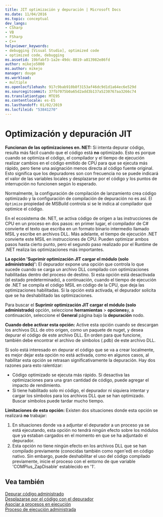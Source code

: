```yaml
---
title: JIT optimización y depuración | Microsoft Docs
ms.date: 11/04/2016
ms.topic: conceptual
dev_langs:
- CSharp
- VB
- FSharp
- C++
helpviewer_keywords:
- debugging [Visual Studio], optimized code
- optimized code, debugging
ms.assetid: 19bfabf3-1a2e-49dc-8819-a813982e86fd
author: mikejo5000
ms.author: mikejo
manager: douge
ms.workload:
- multiple
ms.openlocfilehash: 917c9bab910b8f3153af46dc9d1d1a64ec6e529d
ms.sourcegitcommit: 37fb7075b0a65d2add3b137a5230767aa3266c74
ms.translationtype: MTE95
ms.contentlocale: es-ES
ms.lasthandoff: 01/02/2019
ms.locfileid: "53841270"
---
```

# <a name="jit-optimization-and-debugging"></a>Optimización y depuración JIT
**Funcionan de las optimizaciones en. NET:** Si intenta depurar código, resulta más fácil cuando que el código está **no** optimizado. Esto es porque cuando se optimiza el código, el compilador y el tiempo de ejecución realizar cambios en el código emitido de CPU para que se ejecuta más rápido, pero tiene una asignación menos directa al código fuente original. Esto significa que los depuradores son con frecuencia no se puede indicará el valor de las variables locales y desplazarse por el código y los puntos de interrupción no funcionen según lo esperado.

Normalmente, la configuración de compilación de lanzamiento crea código optimizado y la configuración de compilación de depuración no es así. El `Optimize` propiedad de MSBuild controla si se le indica al compilador que optimice el código.

En el ecosistema de. NET, se activa código de origen a las instrucciones de CPU en un proceso en dos pasos: en primer lugar, el compilador de C# convierte el texto que escriba en un formato binario intermedio llamado MSIL y escribe en archivos DLL. Más adelante, el tiempo de ejecución .NET convierte este MSIL en instrucciones de CPU. Pueden optimizar ambos pasos hasta cierto punto, pero el segundo paso realizado por el Runtime de .NET realiza las optimizaciones más importantes.

**La opción 'Suprimir optimización JIT cargar el módulo (solo administrado)':** El depurador expone una opción que controla lo que sucede cuando se carga un archivo DLL compilado con optimizaciones habilitadas dentro del proceso de destino. Si esta opción está desactivada (el estado predeterminado), a continuación, cuando el tiempo de ejecución de .NET se compila el código MSIL en código de la CPU, que deja las optimizaciones habilitadas. Si la opción está activada, el depurador solicita que se ha deshabilitado las optimizaciones.

Para buscar el **Suprimir optimización JIT cargar el módulo (solo administrado)** opción, seleccione **herramientas** > **opciones**y, a continuación, seleccione el  **General** página bajo la **depuración** nodo.

**Cuando debe activar esta opción:** Active esta opción cuando se descargan los archivos DLL de otro origen, como un paquete de nuget, y desea depurar el código de este archivo DLL. En orden para que funcione, también debe encontrar el archivo de símbolos (.pdb) de este archivo DLL.

Si solo está interesado en depurar el código que se va a crear localmente, es mejor dejar esta opción no está activada, como en algunos casos, al habilitar esta opción se retrasan significativamente la depuración. Hay dos razones para esto ralentizar:

* Código optimizado se ejecuta más rápido. Si desactiva las optimizaciones para una gran cantidad de código, puede agregar el impacto de rendimiento.
* Si tiene habilitado solo mi código, el depurador ni siquiera intentar y cargar los símbolos para los archivos DLL que se han optimizado. Buscar símbolos puede tardar mucho tiempo.

**Limitaciones de esta opción:** Existen dos situaciones donde esta opción se realizará **no** trabajar:

1. En situaciones donde va a adjuntar el depurador a un proceso ya se está ejecutando, esta opción no tendrá ningún efecto sobre los módulos que ya estaban cargados en el momento en que se ha adjuntado el depurador.
2. Esta opción no tiene ningún efecto en los archivos DLL que se han compilado previamente (conocidas también como ngen'ed) en código nativo. Sin embargo, puede deshabilitar el uso del código compilado previamente, inicie el proceso con el entorno de que variable 'COMPlus_ZapDisable' establecido en '1'.

## <a name="see-also"></a>Vea también  
 [Depurar código administrado](../debugger/debugging-managed-code.md)   
 [Desplazarse por el código con el depurador](../debugger/navigating-through-code-with-the-debugger.md)   
 [Asociar a procesos en ejecución](../debugger/attach-to-running-processes-with-the-visual-studio-debugger.md)   
 [Proceso de ejecución administrada](/dotnet/standard/managed-execution-process)
